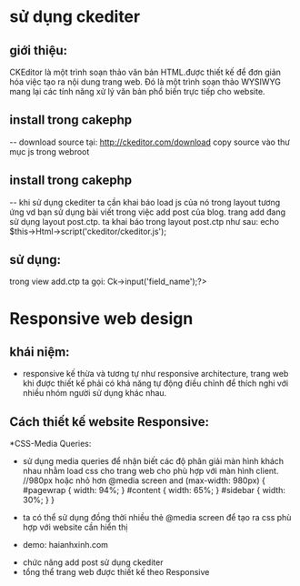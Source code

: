 # sử dụng ckediter
## giới thiệu:
CKEditor là một trình soạn thảo văn bản HTML.được thiết kế để đơn giản hóa việc tạo ra nội dung trang web. Đó là một trình soạn thảo WYSIWYG mang lại các tính năng xử lý văn bản phổ biến trực tiếp cho website.

## install trong cakephp 
-- download source tại: http://ckeditor.com/download
copy source vào thư mục js trong webroot
## install trong cakephp 
-- khi sử dụng ckediter ta cần khai báo load js của nó trong layout tương ứng
vd bạn sử dụng bài viết trong việc add post của blog. trang add đang sử dụng layout post.ctp.
ta khai báo trong layout post.ctp như sau:
echo $this->Html->script('ckeditor/ckeditor.js');
## sử dụng:
trong view add.ctp ta gọi:  <?php echo $this->Ck->input('field_name');?>

# Responsive web design

## khái niệm:
 * responsive kế thừa và tương tự như responsive architecture, trang web khi được thiết kế phải có khả năng tự động điều chỉnh để thích nghi với nhiều nhóm người sử dụng khác nhau.
## Cách thiết kế website Responsive:
*CSS-Media Queries:
 * sử dụng media queries để nhận biết các độ phân giải màn hình khách nhau nhằm load css cho trang web cho phù hợp với màn hình client.
//980px hoặc nhỏ hơn
@media screen and (max-width: 980px) {
    #pagewrap {
        width: 94%;
    }
    #content {
        width: 65%;
    }
    #sidebar {
        width: 30%;
    }
}


- ta có thể sử dụng đồng thời nhiều thẻ @media screen để tạo ra css phù hợp với website cần hiển thị

- demo: haianhxinh.com
 * chức năng add post sử dụng ckediter
 * tổng thể trang web được thiết kế theo Responsive

